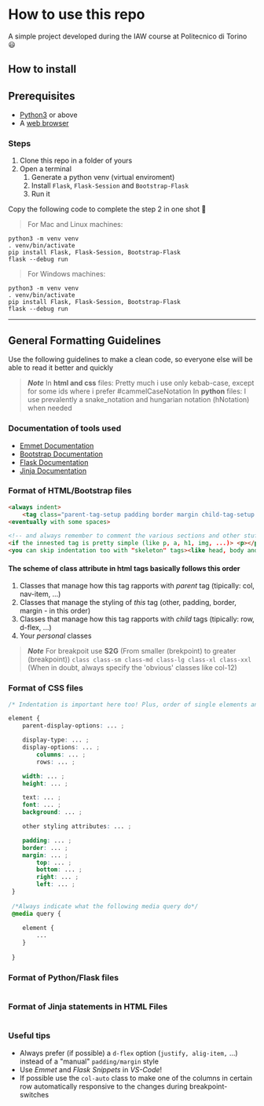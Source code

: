 # How to use this repo

A simple project developed during the IAW course at Politecnico di Torino :smiley:

## How to install

## Prerequisites

- [Python3](https://www.python.org/) or above
- A [web browser](https://www.mozilla.org/it/firefox/new/)

### Steps

1. Clone this repo in a folder of yours
2. Open a terminal
   1. Generate a python venv (virtual enviroment)
   2. Install ```Flask```, ```Flask-Session``` and ```Bootstrap-Flask```
   3. Run it

Copy the following code to complete the step 2 in one shot :rocket:

> For Mac and Linux machines:

```terminal
python3 -m venv venv 
. venv/bin/activate 
pip install Flask, Flask-Session, Bootstrap-Flask
flask --debug run
```

> For Windows machines:

```terminal
python3 -m venv venv 
. venv/bin/activate 
pip install Flask, Flask-Session, Bootstrap-Flask
flask --debug run
```

***

## General Formatting Guidelines

Use the following guidelines to make a clean code, so everyone else will be able to read it better and quickly

> ***Note***
> In **html and css** files: Pretty much i use only kebab-case, except for some ids where i prefer #cammelCaseNotation
> In **python** files: I use prevalently a snake_notation and hungarian notation (hNotation) when needed

### Documentation of tools used

- [Emmet Documentation](https://docs.emmet.io/)
- [Bootstrap Documentation](https://getbootstrap.com/docs/5.2/getting-started/introduction/)
- [Flask Documentation](https://flask.palletsprojects.com/en/2.2.x/)
- [Jinja Documentation](https://jinja.palletsprojects.com/)

### Format of HTML/Bootstrap files

```html
<always indent>
    <tag class="parent-tag-setup padding border margin child-tag-setup gutter personalClass" id="..." style="..." href/src="..."></tag>
<eventually with some spaces>

<!-- and always remember to comment the various sections and other stuff! -->
<if the innested tag is pretty simple (like p, a, h1, img, ...)> <p></p> <you can eventually skip the indentation>
<you can skip indentation too with "skeleton" tags><like head, body and html>
```

#### The scheme of class attribute in html tags basically follows this order

1. Classes that manage how this tag rapports with *parent* tag (tipically: col, nav-item, ...)
2. Classes that manage the styling of *this* tag (other, padding, border, margin - in this order)
3. Classes that manage how this tag rapports with *child* tags (tipically: row, d-flex, ...)
4. Your *personal* classes

> ***Note***
> For breakpoit use **S2G** (From smaller (brekpoint) to greater (breakpoint))
```class class-sm class-md class-lg class-xl class-xxl``` (When in doubt, always specify the 'obvious' classes like col-12)

### Format of CSS files

```css
/* Indentation is important here too! Plus, order of single elements and their attributes is based on gerarchy since this is a *CASCADE* style sheet */

element {
    parent-display-options: ... ;

    display-type: ... ;
    display-options: ... ;
        columns: ... ;
        rows: ... ;

    width: ... ;
    height: ... ;

    text: ... ;
    font: ... ;
    background: ... ;

    other styling attributes: ... ;

    padding: ... ;
    border: ... ;
    margin: ... ;
        top: ... ;
        bottom: ... ;
        right: ... ;
        left: ... ;
 }
 
 /*Always indicate what the following media query do*/
 @media query {
 
    element {
        ...
    }
 
 }

```

### Format of Python/Flask files

```python

```

### Format of Jinja statements in HTML Files

```html

```

### Useful tips

- Always prefer (if possible) a ```d-flex``` option (```justify, alig-item,``` ...) instead of a "manual" ```padding/margin``` style
- Use *Emmet* and *Flask Snippets* in *VS-Code*!
- If possible use the ```col-auto``` class to make one of the columns in certain row automatically responsive to the changes during breakpoint-switches

